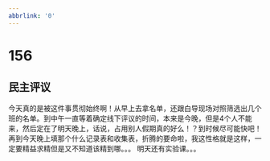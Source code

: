```yaml
---
abbrlink: '0'
---
```

# 156

## 民主评议

今天真的是被这件事贯彻始终啊！从早上去拿名单，还跟白导现场对照筛选出几个班的名单。到中午一直等着确定线下评议的时间，本来是今晚，但是4个人不能来，然后定在了明天晚上，话说，占用别人假期真的好么！？到时候尽可能快吧！再到今天晚上填那个什么记录表和收集表，折腾的要命啦，我这性格就是这样，一定要精益求精但是又不知道该精到哪。。。
明天还有实验课。。。
